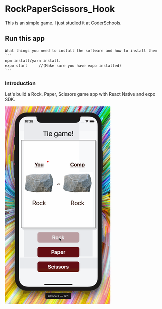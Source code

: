 # RockPaperScissors_Hook

This is an simple game. I just studied it at CoderSchools.

## Run this app
    What things you need to install the software and how to install them
    ```
    npm install/yarn install.
    expo start     //(Make sure you have expo installed)
    ```

### Introduction

Let's build a Rock, Paper, Scissors game app with React Native and expo SDK.

![](appAvatar.png)

